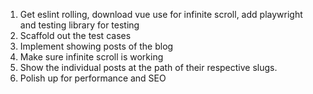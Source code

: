 1. Get eslint rolling, download vue use for infinite scroll, add playwright and testing library for testing
2. Scaffold out the test cases
3. Implement showing posts of the blog
4. Make sure infinite scroll is working
5. Show the individual posts at the path of their respective slugs.
6. Polish up for performance and SEO

